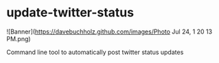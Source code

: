 # update-twitter-status

![Banner](https://davebuchholz.github.com/images/Photo Jul 24, 1 20 13 PM.png)

Command line tool to automatically post twitter status updates
